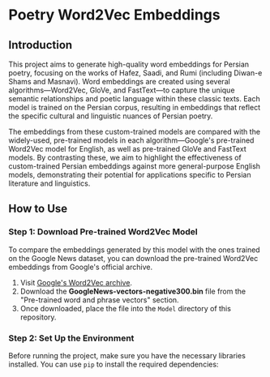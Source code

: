 # Poetry Word2Vec Embeddings


## Introduction
This project aims to generate high-quality word embeddings for Persian poetry, focusing on the works of Hafez, Saadi, and Rumi (including Diwan-e Shams and Masnavi). Word embeddings are created using several algorithms—Word2Vec, GloVe, and FastText—to capture the unique semantic relationships and poetic language within these classic texts. Each model is trained on the Persian corpus, resulting in embeddings that reflect the specific cultural and linguistic nuances of Persian poetry.

The embeddings from these custom-trained models are compared with the widely-used, pre-trained models in each algorithm—Google's pre-trained Word2Vec model for English, as well as pre-trained GloVe and FastText models. By contrasting these, we aim to highlight the effectiveness of custom-trained Persian embeddings against more general-purpose English models, demonstrating their potential for applications specific to Persian literature and linguistics.

## How to Use

### Step 1: Download Pre-trained Word2Vec Model

To compare the embeddings generated by this model with the ones trained on the Google News dataset, you can download the pre-trained Word2Vec embeddings from Google's official archive.

1. Visit [Google's Word2Vec archive](https://code.google.com/archive/p/word2vec/).
2. Download the **GoogleNews-vectors-negative300.bin** file from the "Pre-trained word and phrase vectors" section.
3. Once downloaded, place the file into the `Model` directory of this repository.

### Step 2: Set Up the Environment

Before running the project, make sure you have the necessary libraries installed. You can use `pip` to install the required dependencies:

